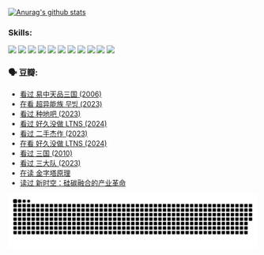 
[![Anurag's github stats](https://github-readme-stats.vercel.app/api?username=w940853815)](https://github.com/anuraghazra/github-readme-stats)

### Skills:

<code><img height="32" src="https://cdn.jsdelivr.net/npm/simple-icons@v5/icons/python.svg"></code>
<code><img height="32" src="https://cdn.jsdelivr.net/npm/simple-icons@v5/icons/javascript.svg"></code>
<code><img height="32" src="https://cdn.jsdelivr.net/npm/simple-icons@v5/icons/django.svg"></code>
<code><img height="32" src="https://cdn.jsdelivr.net/npm/simple-icons@v5/icons/flask.svg"></code>
<code><img height="32" src="https://cdn.jsdelivr.net/npm/simple-icons@v5/icons/vuetify.svg"></code>
<code><img height="32" src="https://cdn.jsdelivr.net/npm/simple-icons@v5/icons/git.svg"></code>
<code><img height="32" src="https://cdn.jsdelivr.net/npm/simple-icons@v5/icons/docker.svg"></code>
<code><img height="32" src="https://cdn.jsdelivr.net/npm/simple-icons@v5/icons/postgresql.svg"></code>
<code><img height="32" src="https://cdn.jsdelivr.net/npm/simple-icons@v5/icons/elasticsearch.svg"></code>
<code><img height="32" src="https://cdn.jsdelivr.net/npm/simple-icons@v5/icons/macos.svg"></code>
<code><img height="32" src="https://cdn.jsdelivr.net/npm/simple-icons@v5/icons/linux.svg"></code>

### 🗣 豆瓣:

<!-- DOUBAN-ACTIVITIES:START -->
- [看过 易中天品三国‎ (2006)](https://www.douban.com/people/136069238/status/4529910812/?_i=09180097)
- [在看 超异能族 무빙‎ (2023)](https://www.douban.com/people/136069238/status/4527291077/?_i=09180097)
- [看过 种地吧‎ (2023)](https://www.douban.com/people/136069238/status/4527289637/?_i=09180097)
- [看过 好久没做 LTNS‎ (2024)](https://www.douban.com/people/136069238/status/4527289515/?_i=09180097)
- [看过 二手杰作‎ (2023)](https://www.douban.com/people/136069238/status/4522502716/?_i=09180097)
- [在看 好久没做 LTNS‎ (2024)](https://www.douban.com/people/136069238/status/4521969883/?_i=09180097)
- [看过 三国‎ (2010)](https://www.douban.com/people/136069238/status/4521634661/?_i=09180097)
- [看过 三大队‎ (2023)](https://www.douban.com/people/136069238/status/4510323325/?_i=09180097)
- [在读 金字塔原理](https://www.douban.com/people/136069238/status/4507497587/?_i=09180097)
- [读过 新时空：硅碳融合的产业革命](https://www.douban.com/people/136069238/status/4506659177/?_i=09180097)
<!-- DOUBAN-ACTIVITIES:END -->


![Snake animation](https://raw.githubusercontent.com/w940853815/w940853815/output/github-contribution-grid-snake.svg)

<!--
**w940853815/w940853815** is a ✨ _special_ ✨ repository because its `README.md` (this file) appears on your GitHub profile.

Here are some ideas to get you started:

- 🔭 I’m currently working on ...
- 🌱 I’m currently learning ...
- 👯 I’m looking to collaborate on ...
- 🤔 I’m looking for help with ...
- 💬 Ask me about ...
- 📫 How to reach me: ...
- 😄 Pronouns: ...
- ⚡ Fun fact: ...
-->
